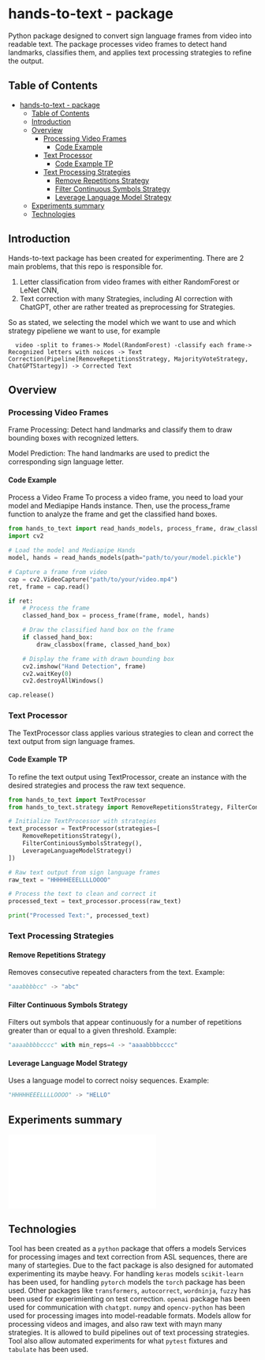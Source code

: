 # hands-to-text - package

Python package designed to convert sign language frames from video into readable text. The package processes video frames to detect hand landmarks, classifies them, and applies text processing strategies to refine the output.

## Table of Contents

- [hands-to-text - package](#hands-to-text---package)
  - [Table of Contents](#table-of-contents)
  - [Introduction](#introduction)
  - [Overview](#overview)
    - [Processing Video Frames](#processing-video-frames)
      - [Code Example](#code-example)
    - [Text Processor](#text-processor)
      - [Code Example TP](#code-example-tp)
    - [Text Processing Strategies](#text-processing-strategies)
      - [Remove Repetitions Strategy](#remove-repetitions-strategy)
      - [Filter Continuous Symbols Strategy](#filter-continuous-symbols-strategy)
      - [Leverage Language Model Strategy](#leverage-language-model-strategy)
  - [Experiments summary](#experiments-summary)
  - [Technologies](#technologies)

## Introduction

Hands-to-text package has been created for experimenting. There are 2 main problems, that this repo is responsible for.

1. Letter classification from video frames with either RandomForest or LeNet CNN,
2. Text correction with many Strategies, including AI correction with ChatGPT, other are rather treated as preprocessing for Strategies.

So as stated, we selecting the model which we want to use and which strategy pipeliene we want to use, for example

```text
  video -split to frames-> Model(RandomForest) -classify each frame-> Recognized letters with noices -> Text Correction(Pipeline[RemoveRepetitionsStrategy, MajorityVoteStrategy, ChatGPTStartegy]) -> Corrected Text
```

## Overview

### Processing Video Frames

Frame Processing: Detect hand landmarks and classify them to draw bounding boxes with recognized letters.

Model Prediction: The hand landmarks are used to predict the corresponding sign language letter.

#### Code Example

Process a Video Frame
To process a video frame, you need to load your model and Mediapipe Hands instance. Then, use the process_frame function to analyze the frame and get the classified hand boxes.

```python
from hands_to_text import read_hands_models, process_frame, draw_classbox
import cv2

# Load the model and Mediapipe Hands
model, hands = read_hands_models(path="path/to/your/model.pickle")

# Capture a frame from video
cap = cv2.VideoCapture("path/to/your/video.mp4")
ret, frame = cap.read()

if ret:
    # Process the frame
    classed_hand_box = process_frame(frame, model, hands)

    # Draw the classified hand box on the frame
    if classed_hand_box:
        draw_classbox(frame, classed_hand_box)

    # Display the frame with drawn bounding box
    cv2.imshow("Hand Detection", frame)
    cv2.waitKey(0)
    cv2.destroyAllWindows()

cap.release()
```

### Text Processor

The TextProcessor class applies various strategies to clean and correct the text output from sign language frames.

#### Code Example TP

To refine the text output using TextProcessor, create an instance with the desired strategies and process the raw text sequence.

```python
from hands_to_text import TextProcessor
from hands_to_text.strategy import RemoveRepetitionsStrategy, FilterContiniousSymbolsStrategy, LeverageLanguageModelStrategy

# Initialize TextProcessor with strategies
text_processor = TextProcessor(strategies=[
    RemoveRepetitionsStrategy(),
    FilterContiniousSymbolsStrategy(),
    LeverageLanguageModelStrategy()
])

# Raw text output from sign language frames
raw_text = "HHHHHEEELLLLOOOO"

# Process the text to clean and correct it
processed_text = text_processor.process(raw_text)

print("Processed Text:", processed_text)
```

### Text Processing Strategies

#### Remove Repetitions Strategy

Removes consecutive repeated characters from the text. Example:

```python
"aaabbbbcc" -> "abc"
```

#### Filter Continuous Symbols Strategy

Filters out symbols that appear continuously for a number of repetitions greater than or equal to a given threshold. Example:

```python
"aaaabbbbcccc" with min_reps=4 -> "aaaabbbbcccc"
```

#### Leverage Language Model Strategy

Uses a language model to correct noisy sequences. Example:

```python
"HHHHHEEELLLLOOOO" -> "HELLO"
```


## Experiments summary

![Tests Summary](./experiments.md)

## Technologies

Tool has been created as a `python` package that offers a models Services for processing images and text correction from ASL sequences, there are many of startegies. Due to the fact package is also designed for automated experimenting its maybe heavy. For handling `keras` models `scikit-learn` has been used, for handling `pytorch` models the `torch` package has been used. Other packages like `transformers`, `autocorrect`, `wordninja`, `fuzzy` has been used for experimienting on test correction. `openai` package has been used for communication with `chatgpt`. `numpy` and `opencv-python` has been used for processing images into model-readable formats. Models allow for processing videos and images, and also raw text with mayn many strategies. It is allowed to build pipelines out of text processing strategies. Tool also allow automated experiments for what `pytest` fixtures and `tabulate` has been used.
